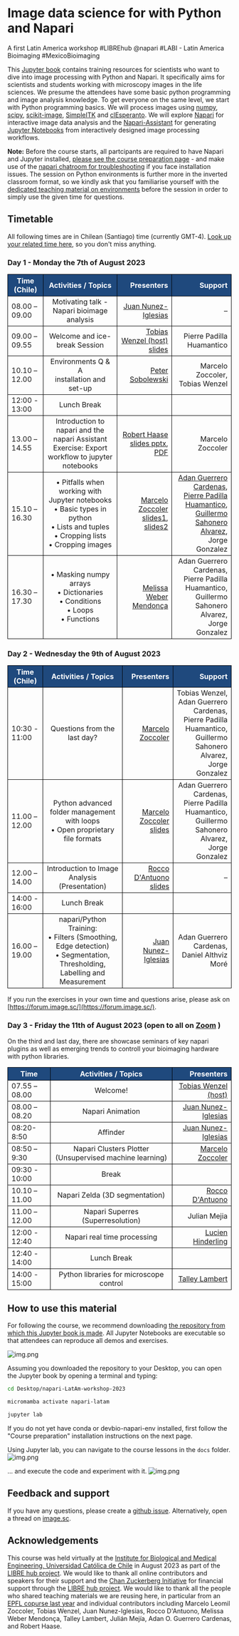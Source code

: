 # Image data science for with Python and Napari

A first Latin America workshop #LIBREhub @napari #LABI - Latin America Bioimaging #MexicoBioimaging

This [Jupyter book](https://jupyterbook.org/) contains training resources for scientists who want to dive into image processing with Python and Napari. 
It specifically aims for scientists and students working with microscopy images in the life sciences.
We presume the attendees have some basic python programming and image analysis knowledge. 
To get everyone on the same level, we start with Python programming basics.
We will process images using [numpy](https://numpy.org), [scipy](https://www.scipy.org/), [scikit-image](https://scikit-image.org/), [SimpleITK](https://simpleitk.org/) and [clEsperanto](https://github.com/clEsperanto/pyclesperanto_prototype).
We will explore [Napari](https://napari.org) for interactive image data analysis and the [Napari-Assistant](https://github.com/haesleinhuepf/napari-assistant) for generating [Jupyter Notebooks](https://jupyterlab.readthedocs.io/en/stable/) from interactively designed image processing workflows. 

**Note:** 
Before the course starts, all partcipants are required to have Napari and Jupyter installed, [please see the course preparation page](https://librehub.github.io/napari-LatAm-workshop-2023/day0/pre-requirements/to_be_installed.html) - and make use of the [napari chatroom for troubleshooting](https://napari.zulipchat.com/#narrow/stream/393209-napari-latam-workshop-2023/) if you face installation issues. The session on Python environments is further more in the inverted classroom format, so we kindly ask that you familiarise yourself with the [dedicated teaching material on environments](https://hackmd.io/@talley/SJB_lObBi#Python-environments-workshop) before the session in order to simply use the given time for questions.


## Timetable

All following times are in Chilean (Santiago) time (currently GMT-4). [Look up your related time here](https://timezonewizard.com/tn-75s), so you don't miss anything.

<style>
.markdown-table {width:100%;}
.markdown-table th, .markdown-table td {border: 1px solid black; border-collapse: collapse;}
.markdown-table th, .markdown-table .special {background-color: #1f497d; color: white !important;}
.bullet {font-size: 1em;}
</style>


### Day 1 - Monday the 7th of August 2023

<div class="markdown-table">

| <div class="special">Time (Chile)</div>     | <div class="special">Activities / Topics</div> | <div class="special">Presenters</div> | <div class="special">Support</div> |
| -------------    |:-------------:| -----:|-----:|
| 08.00 – 09.00 | Motivating talk - Napari bioimage analysis | [Juan Nunez-Iglesias](https://twitter.com/jnuneziglesias) | – |
| 09.00 – 09.55 | Welcome and ice-break Session | [Tobias Wenzel (host)](https://twitter.com/MakerTobey) <br>[slides](https://github.com/LIBREhub/napari-LatAm-workshop-2023/tree/main/docs/Napari_LatAm_workshop_flash-talk_introductions.pdf)| Pierre Padilla Huamantico |
| 10.10 – 12.00 | Environments Q & A <br> installation and set-up | [Peter Sobolewski](https://www.linkedin.com/in/peter-sobolewski-8787b8260/) | Marcelo Zoccoler, <br>Tobias Wenzel |
| 12:00 - 13:00 | Lunch Break | | |
| 13.00 – 14.55 | Introduction to napari and the napari Assistant <br>Exercise: Export workflow to jupyter notebooks | [Robert Haase](https://twitter.com/haesleinhuepf)  <br>[slides pptx](https://f1000research.com/slides/12-937), [PDF](https://github.com/LIBREhub/napari-LatAm-workshop-2023/tree/main/docs/day1/1_introduction_to_napari/Intro_napari.pdf) | Marcelo Zoccoler |
| 15.10 – 16.30 | •	Pitfalls when working with Jupyter notebooks <br>•	Basic types in python <br>•	Lists and tuples <br>• Cropping lists <br>• Cropping images | [Marcelo Zoccoler](https://twitter.com/zoccolermarcelo) <br>[slides1](https://github.com/LIBREhub/napari-LatAm-workshop-2023/raw/main/docs/day1/3_Python_Introduction/Python_basics.pdf), [slides2](https://github.com/LIBREhub/napari-LatAm-workshop-2023/raw/main/docs/day1/3_Python_Introduction/Python_data_structures.pdf)| [Adan Guerrero Cardenas](https://twitter.com/AdanGue1),  <br>[Pierre Padilla Huamantico](https://twitter.com/biodotpe),  <br>[Guillermo Sahonero Alvarez](https://www.linkedin.com/in/guillermosahonero/?originalSubdomain=bo),  <br>Jorge Gonzalez |
| 16.30 – 17.30 | •	Masking numpy arrays <br>•	Dictionaries <br>•	Conditions <br>• Loops <br>• Functions | [Melissa Weber Mendonça](https://twitter.com/melissawm) | Adan Guerrero Cardenas,  <br>Pierre Padilla Huamantico,  <br>Guillermo Sahonero Alvarez,  <br>Jorge Gonzalez |
    
</div>

### Day 2 - Wednesday the 9th of August 2023

<div class="markdown-table">

| <div class="special">Time (Chile)</div>     | <div class="special">Activities / Topics</div> | <div class="special">Presenters</div> | <div class="special">Support</div> |
| -------------    |:-------------:| -----:|-----:|
| 10:30 - 11:00 | Questions from the last day? | [Marcelo Zoccoler](https://twitter.com/zoccolermarcelo) | Tobias Wenzel,  <br>Adan Guerrero Cardenas,  <br>Pierre Padilla Huamantico,  <br>Guillermo Sahonero Alvarez,  <br>Jorge Gonzalez |
| 11.00 – 12.00 | Python advanced folder management with loops <br>• Open proprietary file formats | [Marcelo Zoccoler](https://twitter.com/zoccolermarcelo) <br>[slides](https://github.com/LIBREhub/napari-LatAm-workshop-2023/raw/main/docs/day2/1_File_paths/File_paths.pdf) | Adan Guerrero Cardenas,  <br>Pierre Padilla Huamantico,  <br>Guillermo Sahonero Alvarez,  <br>Jorge Gonzalez|
| 12.00 – 14.00 | Introduction to Image Analysis (Presentation) | [Rocco D'Antuono](https://twitter.com/RogerDAntuono) <br>[slides](https://drive.google.com/file/d/1BNkMPtYxnyANF1srXI6B6P-J_torzDiS/view?usp=sharing)| – |
| 14:00 - 16:00 | Lunch Break | | |
| 16.00 – 19.00 | napari/Python Training: <br>• Filters (Smoothing, Edge detection) <br>• Segmentation, Thresholding, Labelling and Measurement | [Juan Nunez-Iglesias](https://twitter.com/jnuneziglesias) | Adan Guerrero Cardenas,  <br>Daniel Althviz Moré |

</div>

If you run the exercises in your own time and questions arise, please ask on [https://forum.image.sc/](https://forum.image.sc/).


### Day 3 - Friday the 11th of August 2023 (open to all on [Zoom](https://zoom.us/j/91498853978?pwd=M0hYek5MczlVZXg2VWQ0U2pid0l0UT09) )

On the third and last day, there are showcase seminars of key napari plugins as well as emerging trends to controll your bioimaging hardware with python libraries.

<div class="markdown-table">

| <div class="special">Time</div> | <div class="special">Activities / Topics</div> | <div class="special">Presenters</div> |
| ------------- |:-------------:| -----:|
| 07.55 – 08.00 | Welcome! | [Tobias Wenzel (host)](https://twitter.com/MakerTobey) |
| 08.00 – 08.20 | Napari Animation | [Juan Nunez-Iglesias](https://twitter.com/jnuneziglesias) |
| 08:20-8:50 | Affinder | [Juan Nunez-Iglesias](https://twitter.com/jnuneziglesias) |
| 08:50 – 9:30 | Napari Clusters Plotter (Unsupervised machine learning) | [Marcelo Zoccoler](https://twitter.com/zoccolermarcelo) |
| 09:30 - 10:00 | Break | |
| 10.10 – 11.00 | Napari Zelda (3D segmentation) | [Rocco D'Antuono](https://twitter.com/RogerDAntuono) |
| 11.00 – 12.00 | Napari Superres (Superresolution) | Julian Mejia |
| 12:00 - 12:40 | Napari real time processing | [Lucien Hinderling](https://twitter.com/lhinderling) |
| 12:40 - 14:00 | Lunch Break | |
| 14:00 - 15:00 | Python libraries for microscope control | [Talley Lambert](https://twitter.com/TalleyJLambert) |

</div>


## How to use this material

For following the course, we recommend downloading [the repository from which this Jupyter book is made](https://github.com/LIBREhub/napari-LatAm-workshop-2023).
All Jupyter Notebooks are executable so that attendees can reproduce all demos and exercises.

![img.png](how_to_download.png)

Assuming you downloaded the repository to your Desktop, you can open the Jupyter book by opening a terminal and typing:

```bash
cd Desktop/napari-LatAm-workshop-2023

micromamba activate napari-latam

jupyter lab
```
If you do not yet have conda or devbio-napari-env installed, first follow the "Course preparation" installation instructions on the next page.

Using Jupyter lab, you can navigate to the course lessons in the `docs` folder.
![img.png](jupyterlab.png)

... and execute the code and experiment with it.
![img.png](jupyterlab2.png)

## Feedback and support

If you have any questions, please create a [github issue](https://librehub.github.io/napari-LatAm-workshop-2023/issues).
Alternatively, open a thread on [image.sc](https://image.sc).

## Acknowledgements

This course was held virtually at the [Institute for Biological and Medical Engineering, Universidad Católica de Chile](https://ingenieriabiologicaymedica.uc.cl/en/) in August 2023 as part of the [LIBRE hub project](https://librehub.github.io/). We would like to thank all online contributors and speakers for their support and the [Chan Zuckerberg Initiative](https://chanzuckerberg.com/imaging/latin-american-hub-for-bioimaging-through-open-hardware/) for financial support through the [LIBRE hub project](https://librehub.github.io/). 
We would like to thank all the people who shared teaching materials we are reusing here, in particular from an [EPFL copurse last year](https://github.com/BiAPoL/Image-data-science-with-Napari-and-Python-LatAm2023) and individual contributors including Marcelo Leomil Zoccoler, Tobias Wenzel, Juan Nunez-Iglesias, Rocco D'Antuono, Melissa Weber Mendonça, Talley Lambert, Julián Mejía, Adan O. Guerrero Cardenas, and Robert Haase.




